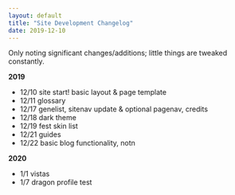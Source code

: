 ```yaml
---
layout: default
title: "Site Development Changelog"
date: 2019-12-10
---
```

Only noting significant changes/additions; little things are tweaked constantly.

**2019**
- 12/10 site start! basic layout & page template
- 12/11 glossary
- 12/17 genelist, sitenav update & optional pagenav, credits
- 12/18 dark theme
- 12/19 fest skin list
- 12/21 guides
- 12/22 basic blog functionality, notn

**2020**
- 1/1 vistas
- 1/7 dragon profile test